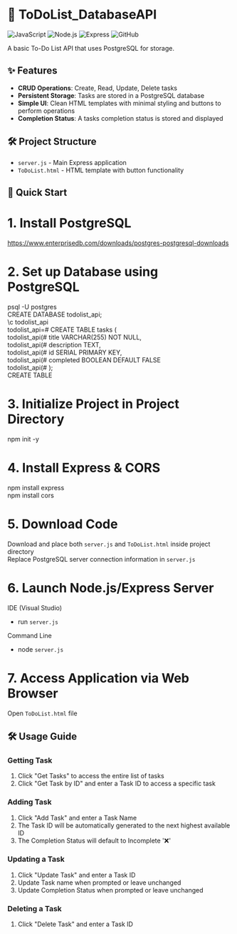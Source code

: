 # 📝 ToDoList_DatabaseAPI

![JavaScript](https://img.shields.io/badge/JavaScript-ES6+-yellow)
![Node.js](https://img.shields.io/badge/Node.js-18.x-green)
![Express](https://img.shields.io/badge/Express-4.x-lightgrey)
![GitHub](https://img.shields.io/badge/license-MIT-green)

A basic To-Do List API that uses PostgreSQL for storage.

## ✨ Features
- **CRUD Operations**: Create, Read, Update, Delete tasks
- **Persistent Storage**: Tasks are stored in a PostgreSQL database
- **Simple UI**: Clean HTML templates with minimal styling and buttons to perform operations
- **Completion Status**: A tasks completion status is stored and displayed

## 🛠️ Project Structure
- `server.js` - Main Express application
- `ToDoList.html` - HTML template with button functionality

## 🚀 Quick Start
# 1. Install PostgreSQL
https://www.enterprisedb.com/downloads/postgres-postgresql-downloads

# 2. Set up Database using PostgreSQL
psql -U postgres  
CREATE DATABASE todolist_api;  
\c todolist_api  
todolist_api=# CREATE TABLE tasks (  
todolist_api(# title VARCHAR(255) NOT NULL,  
todolist_api(# description TEXT,  
todolist_api(# id SERIAL PRIMARY KEY,  
todolist_api(# completed BOOLEAN DEFAULT FALSE  
todolist_api(# );  
CREATE TABLE  

# 3. Initialize Project in Project Directory
npm init -y

# 4. Install Express & CORS
npm install express  
npm install cors

# 5. Download Code
Download and place both `server.js` and `ToDoList.html` inside project directory  
Replace PostgreSQL server connection information in `server.js`

# 6. Launch Node.js/Express Server
IDE (Visual Studio)  
- run `server.js`  

Command Line  
- node `server.js`  

# 7. Access Application via Web Browser
Open `ToDoList.html` file  

## 🛠️ Usage Guide

### Getting Task
1. Click "Get Tasks" to access the entire list of tasks
2. Click "Get Task by ID" and enter a Task ID to access a specific task

### Adding Task
1. Click "Add Task" and enter a Task Name
2. The Task ID will be automatically generated to the next highest available ID
3. The Completion Status will default to Incomplete '❌'

### Updating a Task
1. Click "Update Task" and enter a Task ID
2. Update Task name when prompted or leave unchanged
3. Update Completion Status when prompted or leave unchanged

### Deleting a Task
1. Click "Delete Task" and enter a Task ID
